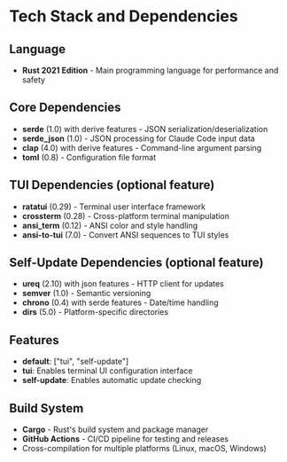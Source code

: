 # Tech Stack and Dependencies

## Language
- **Rust 2021 Edition** - Main programming language for performance and safety

## Core Dependencies
- **serde** (1.0) with derive features - JSON serialization/deserialization
- **serde_json** (1.0) - JSON processing for Claude Code input data
- **clap** (4.0) with derive features - Command-line argument parsing
- **toml** (0.8) - Configuration file format

## TUI Dependencies (optional feature)
- **ratatui** (0.29) - Terminal user interface framework
- **crossterm** (0.28) - Cross-platform terminal manipulation
- **ansi_term** (0.12) - ANSI color and style handling
- **ansi-to-tui** (7.0) - Convert ANSI sequences to TUI styles

## Self-Update Dependencies (optional feature)
- **ureq** (2.10) with json features - HTTP client for updates
- **semver** (1.0) - Semantic versioning
- **chrono** (0.4) with serde features - Date/time handling
- **dirs** (5.0) - Platform-specific directories

## Features
- **default**: ["tui", "self-update"]
- **tui**: Enables terminal UI configuration interface
- **self-update**: Enables automatic update checking

## Build System
- **Cargo** - Rust's build system and package manager
- **GitHub Actions** - CI/CD pipeline for testing and releases
- Cross-compilation for multiple platforms (Linux, macOS, Windows)